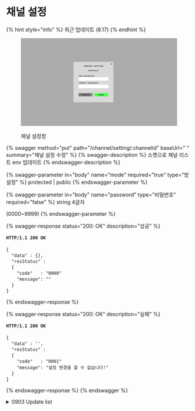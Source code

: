 # 채널 설정

{% hint style="info" %}
최근 업데이트 (8.17)
{% endhint %}

<figure><img src="../../.gitbook/assets/image (9).png" alt=""><figcaption><p>채널 설정창</p></figcaption></figure>

{% swagger method="put" path="/channel/setting/:channelid" baseUrl=" " summary="채널 설정 수정" %}
{% swagger-description %}
소켓으로 채널 리스트 env 업데이트
{% endswagger-description %}

{% swagger-parameter in="body" name="mode" required="true" type="방 설정" %}
protected | public
{% endswagger-parameter %}

{% swagger-parameter in="body" name="password" type="비밀번호" required="false" %}
string 4글자

(0000\~9999)
{% endswagger-parameter %}

{% swagger-response status="200: OK" description="성공" %}
<pre class="language-javascript"><code class="lang-javascript"><strong>HTTP/1.1 200 OK
</strong>
{ 
  "data" : {},
  "resStatus" :
  {
    "code"   : "0000"
    "message": ""
  }
}
</code></pre>
{% endswagger-response %}

{% swagger-response status="200: OK" description="실패" %}
<pre class="language-json"><code class="lang-json"><strong>HTTP/1.1 200 OK
</strong>
{ 
  "data" : '',
  "resStatus" :
  {
    "code"   : "0001"
    "message": "설정 변경을 할 수 없습니다!"
  }
}
</code></pre>
{% endswagger-response %}
{% endswagger %}

<details>

<summary>0903 Update list</summary>

password 가 0, 00, 000, 0000 일 때를 구분하지 못하기 때문에 문자열로 변경한다.

</details>
